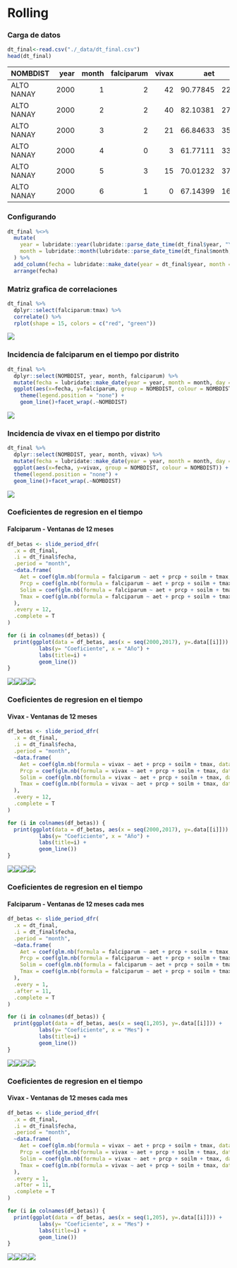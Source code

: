 Rolling
================

### Carga de datos

``` r
dt_final<-read.csv("./_data/dt_final.csv")
head(dt_final)
```

<div class="kable-table">

| NOMBDIST   | year | month | falciparum | vivax |      aet |     prcp |         q |    soilm |     tmax |     tmin | water\_deficit | loss | loss\_km2 | cum\_loss\_km2 | diag | enviro | nets | workers | pamafro | pop2015 | NOMBPROV | NOMBDEP | IDDIST |
| :--------- | ---: | ----: | ---------: | ----: | -------: | -------: | --------: | -------: | -------: | -------: | -------------: | ---: | --------: | -------------: | ---: | -----: | ---: | ------: | ------: | ------: | :------- | :------ | -----: |
| ALTO NANAY | 2000 |     1 |          2 |    42 | 90.77845 | 227.1915 | 136.41657 | 35.93226 | 31.02560 | 21.68437 |              0 |    0 |         0 |              0 |    0 |      0 |    0 |       0 |       0 |    2784 | MAYNAS   | LORETO  | 160102 |
| ALTO NANAY | 2000 |     2 |          2 |    40 | 82.10381 | 277.7218 | 195.61598 | 35.93226 | 30.95167 | 21.54720 |              0 |    0 |         0 |              0 |    0 |      0 |    0 |       0 |       0 |    2784 | MAYNAS   | LORETO  | 160102 |
| ALTO NANAY | 2000 |     3 |          2 |    21 | 66.84633 | 357.9927 | 291.14619 | 35.93226 | 30.35163 | 21.34556 |              0 |    0 |         0 |              0 |    0 |      0 |    0 |       0 |       0 |    2784 | MAYNAS   | LORETO  | 160102 |
| ALTO NANAY | 2000 |     4 |          0 |     3 | 61.77111 | 333.7619 | 271.99120 | 35.93226 | 30.04192 | 20.77848 |              0 |    0 |         0 |              0 |    0 |      0 |    0 |       0 |       0 |    2784 | MAYNAS   | LORETO  | 160102 |
| ALTO NANAY | 2000 |     5 |          3 |    15 | 70.01232 | 379.5490 | 309.53255 | 35.93226 | 29.96529 | 21.32012 |              0 |    0 |         0 |              0 |    0 |      0 |    0 |       0 |       0 |    2784 | MAYNAS   | LORETO  | 160102 |
| ALTO NANAY | 2000 |     6 |          1 |     0 | 67.14399 | 163.2931 |  96.14824 | 35.93226 | 30.18416 | 21.13831 |              0 |    0 |         0 |              0 |    0 |      0 |    0 |       0 |       0 |    2784 | MAYNAS   | LORETO  | 160102 |

</div>

### Configurando

``` r
dt_final %<>% 
  mutate(
    year = lubridate::year(lubridate::parse_date_time(dt_final$year, "Y")),
    month = lubridate::month(lubridate::parse_date_time(dt_final$month, "m"))
  ) %>% 
  add_column(fecha = lubridate::make_date(year = dt_final$year, month = dt_final$month, day = 1L)) %>% 
  arrange(fecha)
```

### Matriz grafica de correlaciones

``` r
dt_final %>% 
  dplyr::select(falciparum:tmax) %>% 
  correlate() %>% 
  rplot(shape = 15, colors = c("red", "green"))
```

![](rolling_files/figure-gfm/unnamed-chunk-4-1.png)<!-- -->

### Incidencia de falciparum en el tiempo por distrito

``` r
dt_final %>% 
  dplyr::select(NOMBDIST, year, month, falciparum) %>% 
  mutate(fecha = lubridate::make_date(year = year, month = month, day = 1L)) %>%
  ggplot(aes(x=fecha, y=falciparum, group = NOMBDIST, colour = NOMBDIST)) +
    theme(legend.position = "none") +
    geom_line()+facet_wrap(.~NOMBDIST)
```

![](rolling_files/figure-gfm/unnamed-chunk-5-1.png)<!-- -->

### Incidencia de vivax en el tiempo por distrito

``` r
dt_final %>% 
  dplyr::select(NOMBDIST, year, month, vivax) %>% 
  mutate(fecha = lubridate::make_date(year = year, month = month, day = 1L)) %>%
  ggplot(aes(x=fecha, y=vivax, group = NOMBDIST, colour = NOMBDIST)) +
  theme(legend.position = "none") +
  geom_line()+facet_wrap(.~NOMBDIST)
```

![](rolling_files/figure-gfm/unnamed-chunk-6-1.png)<!-- -->

### Coeficientes de regresion en el tiempo

#### Falciparum - Ventanas de 12 meses

``` r
df_betas <- slide_period_dfr(
  .x = dt_final,
  .i = dt_final$fecha,
  .period = "month",
  ~data.frame(
    Aet = coef(glm.nb(formula = falciparum ~ aet + prcp + soilm + tmax, data = .x))[[2]],
    Prcp = coef(glm.nb(formula = falciparum ~ aet + prcp + soilm + tmax, data = .x))[[3]],
    Solim = coef(glm.nb(formula = falciparum ~ aet + prcp + soilm + tmax, data = .x))[[4]],
    Tmax = coef(glm.nb(formula = falciparum ~ aet + prcp + soilm + tmax, data = .x))[[5]]
  ),
  .every = 12,
  .complete = T
)

for (i in colnames(df_betas)) {
  print(ggplot(data = df_betas, aes(x = seq(2000,2017), y=.data[[i]])) +
          labs(y= "Coeficiente", x = "Año") +
          labs(title=i) +
          geom_line())
}
```

![](rolling_files/figure-gfm/unnamed-chunk-7-1.png)<!-- -->![](rolling_files/figure-gfm/unnamed-chunk-7-2.png)<!-- -->![](rolling_files/figure-gfm/unnamed-chunk-7-3.png)<!-- -->![](rolling_files/figure-gfm/unnamed-chunk-7-4.png)<!-- -->

### Coeficientes de regresion en el tiempo

#### Vivax - Ventanas de 12 meses

``` r
df_betas <- slide_period_dfr(
  .x = dt_final,
  .i = dt_final$fecha,
  .period = "month",
  ~data.frame(
    Aet = coef(glm.nb(formula = vivax ~ aet + prcp + soilm + tmax, data = .x))[[2]],
    Prcp = coef(glm.nb(formula = vivax ~ aet + prcp + soilm + tmax, data = .x))[[3]],
    Solim = coef(glm.nb(formula = vivax ~ aet + prcp + soilm + tmax, data = .x))[[4]],
    Tmax = coef(glm.nb(formula = vivax ~ aet + prcp + soilm + tmax, data = .x))[[5]]
  ),
  .every = 12,
  .complete = T
)

for (i in colnames(df_betas)) {
  print(ggplot(data = df_betas, aes(x = seq(2000,2017), y=.data[[i]])) +
          labs(y= "Coeficiente", x = "Año") +
          labs(title=i) +
          geom_line())
}
```

![](rolling_files/figure-gfm/unnamed-chunk-8-1.png)<!-- -->![](rolling_files/figure-gfm/unnamed-chunk-8-2.png)<!-- -->![](rolling_files/figure-gfm/unnamed-chunk-8-3.png)<!-- -->![](rolling_files/figure-gfm/unnamed-chunk-8-4.png)<!-- -->

### Coeficientes de regresion en el tiempo

#### Falciparum - Ventanas de 12 meses cada mes

``` r
df_betas <- slide_period_dfr(
  .x = dt_final,
  .i = dt_final$fecha,
  .period = "month",
  ~data.frame(
    Aet = coef(glm.nb(formula = falciparum ~ aet + prcp + soilm + tmax, data = .x))[[2]],
    Prcp = coef(glm.nb(formula = falciparum ~ aet + prcp + soilm + tmax, data = .x))[[3]],
    Solim = coef(glm.nb(formula = falciparum ~ aet + prcp + soilm + tmax, data = .x))[[4]],
    Tmax = coef(glm.nb(formula = falciparum ~ aet + prcp + soilm + tmax, data = .x))[[5]]
  ),
  .every = 1,
  .after = 11,
  .complete = T
)

for (i in colnames(df_betas)) {
  print(ggplot(data = df_betas, aes(x = seq(1,205), y=.data[[i]])) +
          labs(y= "Coeficiente", x = "Mes") +
          labs(title=i) +
          geom_line())
}
```

![](rolling_files/figure-gfm/unnamed-chunk-9-1.png)<!-- -->![](rolling_files/figure-gfm/unnamed-chunk-9-2.png)<!-- -->![](rolling_files/figure-gfm/unnamed-chunk-9-3.png)<!-- -->![](rolling_files/figure-gfm/unnamed-chunk-9-4.png)<!-- -->

### Coeficientes de regresion en el tiempo

#### Vivax - Ventanas de 12 meses cada mes

``` r
df_betas <- slide_period_dfr(
  .x = dt_final,
  .i = dt_final$fecha,
  .period = "month",
  ~data.frame(
    Aet = coef(glm.nb(formula = vivax ~ aet + prcp + soilm + tmax, data = .x))[[2]],
    Prcp = coef(glm.nb(formula = vivax ~ aet + prcp + soilm + tmax, data = .x))[[3]],
    Solim = coef(glm.nb(formula = vivax ~ aet + prcp + soilm + tmax, data = .x))[[4]],
    Tmax = coef(glm.nb(formula = vivax ~ aet + prcp + soilm + tmax, data = .x))[[5]]
  ),
  .every = 1,
  .after = 11,
  .complete = T
)

for (i in colnames(df_betas)) {
  print(ggplot(data = df_betas, aes(x = seq(1,205), y=.data[[i]])) +
          labs(y= "Coeficiente", x = "Mes") +
          labs(title=i) +
          geom_line())
}
```

![](rolling_files/figure-gfm/unnamed-chunk-10-1.png)<!-- -->![](rolling_files/figure-gfm/unnamed-chunk-10-2.png)<!-- -->![](rolling_files/figure-gfm/unnamed-chunk-10-3.png)<!-- -->![](rolling_files/figure-gfm/unnamed-chunk-10-4.png)<!-- -->
